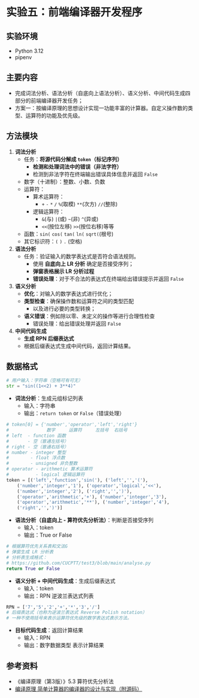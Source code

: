 # 实验五：前端编译器开发程序

## 实验环境

- Python 3.12
- pipenv

## 主要内容

- 完成词法分析、语法分析（自底向上语法分析）、语义分析、中间代码生成四部分的前端编译器开发任务；
- 方案一：按编译原理的思想设计实现一功能丰富的计算器。自定义操作数的类型、运算符的功能及优先级。

## 方法模块

1. **词法分析**
   - 任务：**将源代码分解成 `token`（标记序列）**
     - **检测和处理词法中的错误（非法字符）**
     - 检测到非法字符在终端输出错误具体信息并返回 `False`
   - 数字（十进制）：整数、小数、负数
   - 运算符：
     - 算术运算符：
       - `+` `-` `*` `/` `%`(取模) `**`(次方) `//`(整除)
     - 逻辑运算符：
       - `&`(与) `|`(或) `~`(非) `^`(异或)
       - `<<`(按位左移) `>>`(按位右移)等等
   - 函数：`sin(` `cos(` `tan(`  `ln(` `sqrt(`(根号)
   - 其它标识符：`(` `)` `.` (空格)
2. **语法分析**
   - 任务：验证输入的数学表达式是否符合语法规则。
     - 使用 **自底向上 LR 分析** 确定是否接受序列；
     - **弹窗表格展示 LR 分析过程**
     - **错误处理**：对于不合法的表达式在终端给出错误提示并返回 `False`
3. **语义分析**
   - **优化**：对输入的数学表达式进行优化；
   - **类型检查**：确保操作数和运算符之间的类型匹配
     - 以及进行必要的类型转换；
   - **语义错误**：例如除以零、未定义的操作等进行合理性检查
     - 错误处理：给出错误处理并返回 `False`
4. **中间代码生成**
   - **生成 RPN 后缀表达式**
   - 根据后缀表达式生成中间代码，返回计算结果。

## 数据格式

```python
# 用户输入：字符串（空格可有可无）
str = "sin((1<<2) + 3**4)"
```

- **词法分析**：生成元组标记列表
  - 输入：字符串
  - 输出：`return token` or `False`（错误处理）

```python
# token[0] = {'number','operator','left','right'}
#              数字     运算符     左括号  右括号
# left  - function 函数
#       - 空（普通左括号）
# right - 空（普通右括号）
# number - integer 整型
#        - float 浮点数
#        - unsigned 非负整数
# operator - arithmetic 算术运算符
#          - logical 逻辑运算符
token = [('left','function','sin('), ('left','','('),
    ('number','integer','1'), ('operator','logical','<<'),
    ('number','integer','2'), ('right','',')'),
    ('operator','arithmetic','+'), ('number','integer','3'),
    ('operator','arithmetic','**'), ('number','integer','4'),
    ('right','',')')]
```

- **语法分析（自底向上 - 算符优先分析法）**：判断是否接受序列
  - 输入：token
  - 输出：True or False

```python
# 根据算符优先关系表和文法G
# 弹窗生成 LR 分析表
# 分析表生成格式：
# https://github.com/CUCPTT/test3/blob/main/analyse.py
return True or False
```

- **语义分析 + 中间代码生成**：生成后缀表达式
  - 输入：token
  - 输出：RPN 逆波兰表达式列表

```python
RPN = ['7','5','2','+','*','3','/']
# 后缀表达式（也称为逆波兰表达式 Reverse Polish notation）
# 一种不使用括号来表示运算符优先级的数学表达式表示方法。
```

- **目标代码生成**：返回计算结果
  - 输入：RPN
  - 输出：数字数据类型 表示计算结果

## 参考资料

- 《编译原理（第3版）》5.3 算符优先分析法
- [编译原理 简单计算器的编译器的设计与实现（附源码）](https://blog.csdn.net/hhypractise/article/details/107138566)
